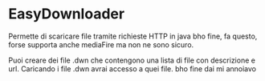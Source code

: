 # EasyDownloader
Permette di scaricare file tramite richieste HTTP in java
bho fine, fa questo, forse supporta anche mediaFire ma non ne sono sicuro.

Puoi creare dei file .dwn che contengono una lista di file con descrizione e url. 
Caricando i file .dwn avrai accesso a quei file.
bho fine dai mi annoiavo 
